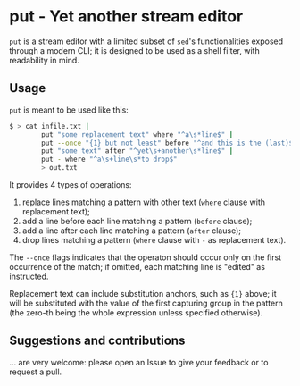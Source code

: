 # put - Yet another stream editor

```put``` is a stream editor with a limited subset of ```sed```'s functionalities exposed through a modern CLI; it is designed to be used as a shell filter, with readability in mind.

## Usage

```put``` is meant to be used like this:

```bash
$ > cat infile.txt | 
        put "some replacement text" where "^a\s*line$" | 
        put --once "{1} but not least" before "^and this is the (last)$" |
        put "some text" after "^yet\s+another\s*line$" |         
        put - where "^a\s+line\s*to drop$"  
        > out.txt 
```

It provides 4 types of operations:
1. replace lines matching a pattern with other text (```where``` clause with replacement text);
2. add a line before each line matching a pattern (```before``` clause);
3. add a line after each line matching a pattern (```after``` clause);
4. drop lines matching a pattern (```where``` clause with ```-``` as replacement text).

The ```--once``` flags indicates that the operaton should occur only on the first occurrence of the match; if omitted, each matching line is "edited" as instructed.

Replacement text can include substitution anchors, such as ```{1}``` above; it will be substituted with the value of the first capturing group in the pattern (the zero-th being the whole expression unless specified otherwise). 

## Suggestions and contributions

... are very welcome: please open an Issue to give your feedback or to request a pull.

